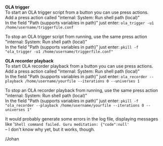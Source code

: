 **OLA trigger**  
To start an OLA trigger script from a button you can use press actions.  
Add a press action called "internal: System: Run shell path (local)"  
In the field "Path (supports variables in path)" just enter: `ola_trigger -u1 /home/username/triggerfile.conf`

To stop an OLA trigger script from running, use the same press action "internal: System: Run shell path (local)"  
In the field "Path (supports variables in path)" just enter: `pkill -f "ola_trigger -u1 /home/username/triggerfile.conf"`
  
**OLA recorder playback**  
To start OLA recorder playback from a button you can use press actions.  
Add a press action called "internal: System: Run shell path (local)"  
In the field "Path (supports variables in path)" just enter: `ola_recorder --playback /home/username/yourfile --iterations 0 --universes 1` 
  
To stop an OLA recorder playback from running, use the same press action "internal: System: Run shell path (local)"  
In the field "Path (supports variables in path)" just enter: `pkill -f "ola_recorder --playback /home/username/yourfile --iterations 0 --universes 1"`
  
  
It would probably generate some errors in the log file, displaying messages like '`Shell command failed. Guru meditation: {"code":null'`  
– I don't know why yet, but it works, though.  
  
  /Johan
